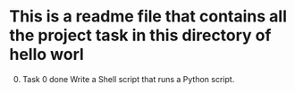 # This is a readme file that contains all the project task in this directory of hello worl
0. Task 0 done Write a Shell script that runs a Python script. 
